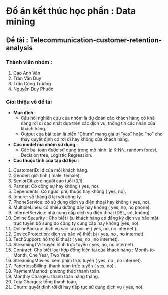 # Đồ án kết thúc học phần : Data mining 
## Đề tài :  Telecommunication-customer-retention-analysis
### Thành viên nhóm : 
1. Cao Anh Văn 
2. Trần Văn Duy 
3. Trần Công Trường
4. Nguyễn Duy Phước 
### Giới thiệu về đề tài 
- **Mục đích** :
  + Câu hỏi nghiên cứu của nhóm là dự đoán các khách hàng có khả năng rời đi cao nhất dựa trên các dịch vụ, thông tin các nhân của khách hàng. 
  + Output của bài toán là biến “Churn” mang giá trị “yes” hoặc “no” cho thấy quyết định có rời đi hay không của khách hàng.
- **Các model mà nhóm sử dụng** :
  + Các bài toán được sử dụng trong mô hình là: K-NN, random forest, Decision tree, Logistic Regression.
- **Các thuộc tính của tập dữ liệu** :
1.	CustomerID: id của mỗi khách hàng.
2.	Gender: giới tính  ( male, female).
3.	SeniorCitizen: người cao tuổi (0,1).
4.	Partner: Có cộng sự hay không ( yes, no).
5.	Dependents: Có người phụ thuộc hay không ( yes, no).
6.	tenure: số tháng ở lại với công ty.
7.	PhoneService: có sử dụng dịch vụ điện thoại hay không ( yes, no).
8.	MultipleLines: có nhiều đường dây hay không ( yes, no, no phone).
9.	InternetService: nhà cung cấp dịch vụ điện thoại (DSL, có, không).
10.	Online Security : Cho biết liệu khách hàng có đăng ký dịch vụ bảo mật trực tuyến bổ sung do công ty cung cấp hay không (yes, no).
11.	OnlineBackup: dịch vụ sao lưu online ( yes, no, no internet ).
12.	DeviceProtection: dịch vụ bảo vệ thiết bị ( yes, no , no internet).
13.	TechSupport: hỗ trợ kĩ thuật ( yes, no , no internet).
14.	StreamingTV: truyền hình trực tuyến ( yes, no, no internet).
15.	Contract: Cho biết loại hợp đồng hiện tại của khách hàng : Month-to-Month, One Year, Two Year.
16.	StreamingMovies: xem phim trực tuyến ( yes, no , no internet).
17.	PaperlessBilling: thanh toán trực tuyến ( yes, no) .
18.	PaymentMethod: phương thức thanh toán.
19.	Monthly Charges: thanh toán hằng tháng.
20.	TotalCharges: tổng thanh toán.
21.	Churn: quyết định rời đi hay tiếp tục sử dụng dịch vụ ( yes, no).
